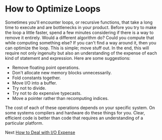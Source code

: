 # How to Optimize Loops
[//]: # (Version:1.0.0)
Sometimes you'll encounter loops, or recursive functions, that take a long time to execute and are bottlenecks in your product. Before you try to make the loop a little faster, spend a few minutes considering if there is a way to remove it entirely. Would a different algorithm do? Could you compute that while computing something else? If you can't find a way around it, then you can optimize the loop. This is simple; move stuff out. In the end, this will require not only ingenuity but also an understanding of the expense of each kind of statement and expression. Here are some suggestions:

- Remove floating point operations.
- Don't allocate new memory blocks unnecessarily.
- Fold constants together.
- Move I/O into a buffer.
- Try not to divide.
- Try not to do expensive typecasts.
- Move a pointer rather than recomputing indices.

The cost of each of these operations depends on your specific system. On some systems compilers and hardware do these things for you. Clear, efficient code is better than code that requires an understanding of a particular platform.

Next [How to Deal with I/O Expense](08-How-to-Deal-with-IO-Expense.md)
